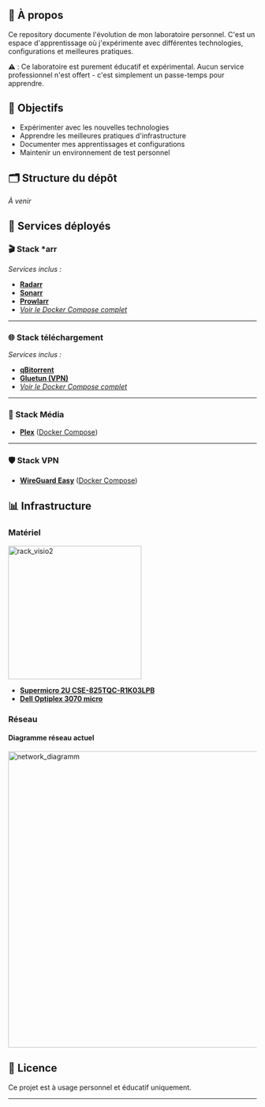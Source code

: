 ## 📖 À propos

Ce repository documente l'évolution de mon laboratoire personnel. C'est un espace d'apprentissage où j'expérimente avec différentes technologies, configurations et meilleures pratiques.

**⚠️** : Ce laboratoire est purement éducatif et expérimental. Aucun service professionnel n'est offert - c'est simplement un passe-temps pour apprendre.

## 🎯 Objectifs

- Expérimenter avec les nouvelles technologies
- Apprendre les meilleures pratiques d'infrastructure
- Documenter mes apprentissages et configurations
- Maintenir un environnement de test personnel

## 🗂️ Structure du dépôt

*À venir*

## 🚀 Services déployés

### 🎬 Stack *arr
*Services inclus :*
- **[Radarr](docs/services/arr_stack/radarr.md)**
- **[Sonarr](docs/services/arr_stack/sonarr.md)**
- **[Prowlarr](docs/services/arr_stack/prowlarr.md)**
- *[Voir le Docker Compose complet](docs/services/arr_stack/arr_stack.md)*

---

### 🌐 Stack téléchargement
*Services inclus :*
- **[qBitorrent](docs/services/download_stack/qBitorrent.md)**
- **[Gluetun (VPN)](docs/services/download_stack/Gluetun.md)**
- *[Voir le Docker Compose complet](docs/services/download_stack/download_stack.md)*

---

### 📼 Stack Média
- **[Plex](docs/services/media_stack/plex.md)** ([Docker Compose](docs/services/media_stack/media_stack.md))

---

### 🛡️ Stack VPN
- **[WireGuard Easy](docs/services/vpn_stack/wireguard-easy.md)** ([Docker Compose](docs/services/vpn_stack/vpn_stack.md))

## 📊 Infrastructure

### Matériel
<img src="https://github.com/user-attachments/assets/9b8f6a73-5990-4937-9592-b4785410d040" alt="rack_visio2" width="270"/>

- **[Supermicro 2U CSE-825TQC-R1K03LPB](docs/hardware/Supermicro%202U%20CSE-825TQC-R1K03LPB.md)**
- **[Dell Optiplex 3070 micro](docs/hardware/Dell%20Optiplex%203070%20micro.md)**

### Réseau

#### Diagramme réseau actuel
<img src="https://github.com/user-attachments/assets/726aee50-753e-4cee-9d5d-84dbe3082a1f" alt="network_diagramm" width="600"/>



## 📄 Licence

Ce projet est à usage personnel et éducatif uniquement.

---
